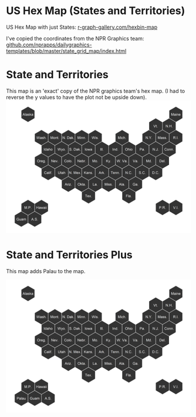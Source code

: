 # US Hex Map (States and Territories)

US Hex Map with just States: [r-graph-gallery.com/hexbin-map](https://www.r-graph-gallery.com/hexbin-map)


I've copied the coordinates from the NPR Graphics team: [github.com/nprapps/dailygraphics-templates/blob/master/state_grid_map/index.html](https://github.com/nprapps/dailygraphics-templates/blob/master/state_grid_map/index.html)


# State and Territories 

This map is an 'exact' copy of the NPR graphics team's hex map.  (I had to reverse the y values to have the plot not be upside down).  
![USA Hex Map with States and Territories](state_and_territories/img/usa_st_base.png)


# State and Territories Plus

This map adds Palau to the map.  

![USA Hex Map with States and Territories](state_and_territories_plus/img/usa_stp_base.png)
